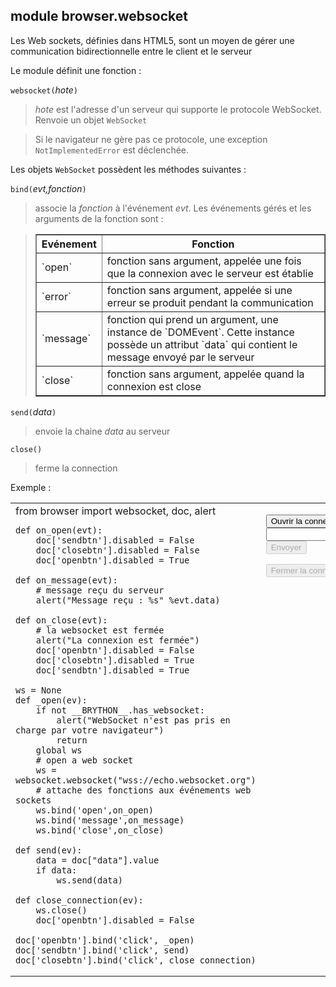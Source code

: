 module **browser.websocket**
----------------------------

Les Web sockets, définies dans HTML5, sont un moyen de gérer une communication bidirectionnelle entre le client et le serveur

Le module définit une fonction :

`websocket(`_hote_`)`
> _hote_ est l'adresse d'un serveur qui supporte le protocole WebSocket. Renvoie un objet `WebSocket`

> Si le navigateur ne gère pas ce protocole, une exception `NotImplementedError` est déclenchée. 

Les objets `WebSocket` possèdent les méthodes suivantes :

`bind(`_evt,fonction_`)`
> associe la _fonction_ à l'événement _evt_. Les événements gérés et les arguments de la fonction sont :

<blockquote>
<table border=1 cellpadding=5>
<tr>
<th>Evénement</th>
<th>Fonction</th>
</tr>
<tr>
<td>`open`</td>
<td>fonction sans argument, appelée une fois que la connexion avec le serveur est établie</td>
</tr>
<tr>
<td>`error`</td>
<td>fonction sans argument, appelée si une erreur se produit pendant la communication</td>
</tr>
<tr>
<td>`message`</td>
<td>fonction qui prend un argument, une instance de `DOMEvent`. Cette instance possède un attribut `data` qui contient le message envoyé par le serveur</td>
</tr>
<tr>
<td>`close`</td>
<td>fonction sans argument, appelée quand la connexion est close</td>
</tr>
</table>
</blockquote>

`send(`_data_`)`
> envoie la chaine _data_ au serveur

`close()`
> ferme la connection

Exemple :
<table>
<tr>
<td id="py_source">
    from browser import websocket, doc, alert
    
    def on_open(evt):
        doc['sendbtn'].disabled = False
        doc['closebtn'].disabled = False
        doc['openbtn'].disabled = True
    
    def on_message(evt):
        # message reçu du serveur
        alert("Message reçu : %s" %evt.data)
    
    def on_close(evt):
        # la websocket est fermée
        alert("La connexion est fermée")
        doc['openbtn'].disabled = False
        doc['closebtn'].disabled = True
        doc['sendbtn'].disabled = True
    
    ws = None
    def _open(ev):
        if not __BRYTHON__.has_websocket:
            alert("WebSocket n'est pas pris en charge par votre navigateur")
            return
        global ws
        # open a web socket
        ws = websocket.websocket("wss://echo.websocket.org")
        # attache des fonctions aux événements web sockets
        ws.bind('open',on_open)
        ws.bind('message',on_message)
        ws.bind('close',on_close)
    
    def send(ev):
        data = doc["data"].value
        if data:
            ws.send(data)
    
    def close_connection(ev):
        ws.close()
        doc['openbtn'].disabled = False
    
    doc['openbtn'].bind('click', _open)
    doc['sendbtn'].bind('click', send)
    doc['closebtn'].bind('click', close_connection)
    
</td>
<td valign="top">
<script type='text/python'>
exec(doc['py_source'].text)
</script>

<button id="openbtn">Ouvrir la connexion</button>
<br><input id="data"><button id="sendbtn" disabled>Envoyer</button>
<p><button id="closebtn" disabled>Fermer la connexion</button>
</td>
</tr>
</table>

